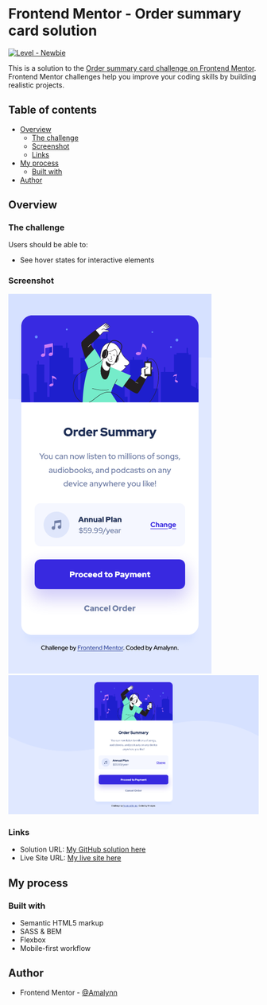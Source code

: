 # Frontend Mentor - Order summary card solution

[![Level - Newbie](https://img.shields.io/static/v1?label=Level&message=Newbie&color=+%236abecd+&style=for-the-badge)](https://)

This is a solution to the [Order summary card challenge on Frontend Mentor](https://www.frontendmentor.io/challenges/order-summary-component-QlPmajDUj). Frontend Mentor challenges help you improve your coding skills by building realistic projects. 


## Table of contents

- [Overview](#overview)
  - [The challenge](#the-challenge)
  - [Screenshot](#screenshot)
  - [Links](#links)
- [My process](#my-process)
  - [Built with](#built-with)
- [Author](#author)


## Overview

### The challenge

Users should be able to:

- See hover states for interactive elements

### Screenshot

![Mobile solution screenshot](./design/order_summary_solution_mobile.png)
![Desktop solution screenshot ](./design/order_summary_solution_desktop.png)


### Links

- Solution URL: [My GitHub solution here](https://github.com/Amalynn/fem-order_summary.git)
- Live Site URL: [My live site here](https://amalynn.github.io/fem-order_summary/)


## My process

### Built with

- Semantic HTML5 markup
- SASS & BEM
- Flexbox
- Mobile-first workflow

## Author

- Frontend Mentor - [@Amalynn](https://www.frontendmentor.io/profile/Amalynn)




